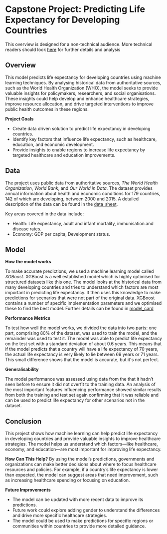 # Capstone Project: Predicting Life Expectancy for Developing Countries

This overview is designed for a non-technical audience. More technical readers should look [here](files.md) for further details and analysis

## Overview

This model predicts life expectancy for developing countries using machine learning techniques. By analysing historical data from authoritative sources, such as the World Health Organization (WHO), the model seeks to provide valuable insights for policymakers, researchers, and social organisations. These insights could help develop and enhance healthcare strategies, improve resource allocation, and drive targeted interventions to improve public health outcomes in these regions.

**Project Goals**

- Create data driven solution to predict life expectancy in developing countries.
- Identify key factors that influence life expectancy, such as healthcare, education, and economic development.
- Provide insights to enable regions to increase life expectancy by targeted healthcare and education improvements.

## Data

The project uses public data from authoritative sources, _The World Health Organization_, _World Bank_, and _Our World in Data_. The dataset provides annual information about health and economic conditions for 179 countries, 142 of which are developing, between 2000 and 2015. A detailed description of the data can be found in the [data_sheet](data_sheet.md). 

Key areas covered in the data include:
- Health: Life expectancy, adult and infant mortality, immunisation and disease rates.
- Economy: GDP per capita, Development status.

## Model
**How the model works**

To make accurate predictions, we used a machine learning model called _XGBoost_. XGBoost is a well established model which is highly optimised for structured datasets like this one. The model looks at the historical data from many developing countries and tries to understand which factors are most important in predicting life expectancy. It then uses this knowledge to make predictions for scenarios that were not part of the original data. XGBoost contains a number of specific implementation parameters and we optimised these to find the best model. Further details can be found in [model_card](model_card.md)

**Performance Metrics**

To test how well the model works, we divided the data into two parts: one part, comprising 80% of the dataset, was used to train the model, and the remainder was used to test it. The model was able to predict life expectancy on the test set with a standard deviation of about 0.6 years. This means that if the model predicts that a country will have a life expectancy of 70 years, the actual life expectancy is very likely to lie between 69 years or 71 years. This small difference shows that the model is accurate, but it's not perfect.

**Generalisability**

The model performance was assessed using data from the that it hadn’t seen before to ensure it did not overfit to the training data. An analysis of the most important features influencing performance showed similar results from both the training and test set again confirming that it was reliable and can be used to predict life expectancy for other scenarios not in the dataset. 

## Conclusion
This project shows how machine learning can help predict life expectancy in developing countries and provide valuable insights to improve healthcare strategies. The model helps us understand which factors—like healthcare, economy, and education—are most important for improving life expectancy.

**How Can This Help?**
By using the model’s predictions, governments and organizations can make better decisions about where to focus healthcare resources and policies. For example, if a country’s life expectancy is lower than expected, the model can suggest areas that need improvement, such as increasing healthcare spending or focusing on education.

**Future Improvements**
- The model can be updated with more recent data to improve its predictions.
- Future work could explore adding gender to understand the differences and drive more specific healthcare strategies.
- The model could be used to make predictions for specific regions or communities within countries to provide more detailed guidance.
